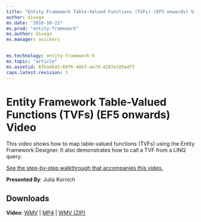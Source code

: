 ```yaml
---
title: "Entity Framework Table-Valued Functions (TVFs) (EF5 onwards) Video - EF6"
author: divega
ms.date: "2016-10-23"
ms.prod: "entity-framework"
ms.author: divega
ms.manager: avickers
 

ms.technology: entity-framework-6
ms.topic: "article"
ms.assetid: 6fbad643-69f6-4867-ae7d-4287e185edf5
caps.latest.revision: 3
---
```

# Entity Framework Table-Valued Functions (TVFs) (EF5 onwards) Video
This video shows how to map table-valued functions (TVFs) using the Entity Framework Designer. It also demonstrates how to call a TVF from a LINQ query.

[See the step-by-step walkthrough that accompanies this video.](../ef6/entity-framework-table-valued-functions-tvfs-ef5-onwards.md)

**Presented By**: Julia Kornich

## Downloads

**Video**: [WMV](http://download.microsoft.com/download/6/0/A/60A6E474-5EF3-4E1E-B9EA-F51D2DDB446A/HDI-ITPro-MSDN-winvideo-tvf.wmv) | [MP4](http://download.microsoft.com/download/6/0/A/60A6E474-5EF3-4E1E-B9EA-F51D2DDB446A/HDI-ITPro-MSDN-mp4video-tvf.m4v) | [WMV (ZIP)](http://download.microsoft.com/download/6/0/A/60A6E474-5EF3-4E1E-B9EA-F51D2DDB446A/HDI-ITPro-MSDN-winvideo-tvf.zip)